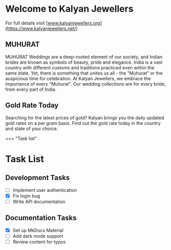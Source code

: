 # Welcome to Kalyan Jewellers

For full details visit [www.kalyanjewellers.org](https://www.kalyanjewellers.net/)

## MUHURAT

MUHURAT
Weddings are a deep-rooted element of our society, and Indian brides are known as symbols of beauty, pride and elegance. India is a vast country with different customs and traditions practiced even within the same state. Yet, there is something that unites us all - the "Muhurat" or the auspicious time for celebration. At Kalyan Jewellers, we embrace the importance of every "Muhurat". Our wedding collections are for every bride, from every part of India.

## Gold Rate Today
Searching for the latest prices of gold? Kalyan brings you the daily updated gold rates on a per gram basis. Find out the gold rate today in the country and state of your choice.


=== "Task list"

# Task List

## Development Tasks
- [ ] Implement user authentication
- [x] Fix login bug
- [ ] Write API documentation

## Documentation Tasks
- [x] Set up MkDocs Material
- [ ] Add dark mode support
- [ ] Review content for typos
